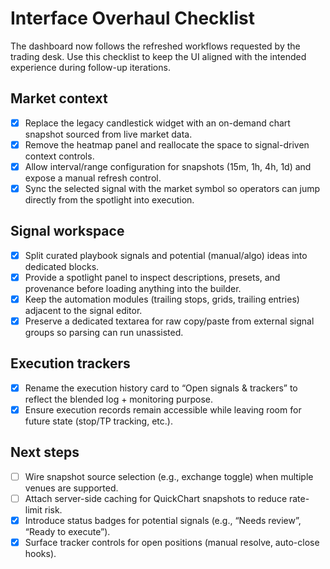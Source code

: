 # Interface Overhaul Checklist

The dashboard now follows the refreshed workflows requested by the trading desk. Use this checklist to keep the UI aligned with the intended experience during follow-up iterations.

## Market context
- [x] Replace the legacy candlestick widget with an on-demand chart snapshot sourced from live market data.
- [x] Remove the heatmap panel and reallocate the space to signal-driven context controls.
- [x] Allow interval/range configuration for snapshots (15m, 1h, 4h, 1d) and expose a manual refresh control.
- [x] Sync the selected signal with the market symbol so operators can jump directly from the spotlight into execution.

## Signal workspace
- [x] Split curated playbook signals and potential (manual/algo) ideas into dedicated blocks.
- [x] Provide a spotlight panel to inspect descriptions, presets, and provenance before loading anything into the builder.
- [x] Keep the automation modules (trailing stops, grids, trailing entries) adjacent to the signal editor.
- [x] Preserve a dedicated textarea for raw copy/paste from external signal groups so parsing can run unassisted.

## Execution trackers
- [x] Rename the execution history card to “Open signals & trackers” to reflect the blended log + monitoring purpose.
- [x] Ensure execution records remain accessible while leaving room for future state (stop/TP tracking, etc.).

## Next steps
- [ ] Wire snapshot source selection (e.g., exchange toggle) when multiple venues are supported.
- [ ] Attach server-side caching for QuickChart snapshots to reduce rate-limit risk.
- [x] Introduce status badges for potential signals (e.g., “Needs review”, “Ready to execute”).
- [x] Surface tracker controls for open positions (manual resolve, auto-close hooks).
